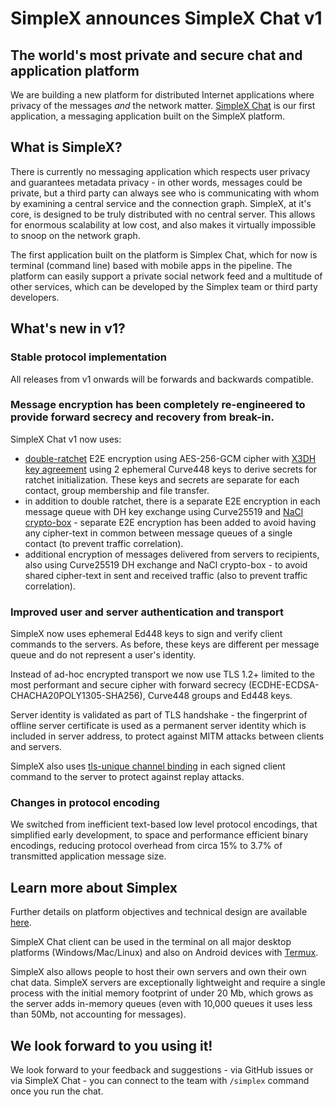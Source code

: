 # SimpleX announces SimpleX Chat v1

## The world's most private and secure chat and application platform

We are building a new platform for distributed Internet applications where privacy of the messages _and_ the network matter. [SimpleX Chat](https://github.com/simplex-chat/simplex-chat) is our first application, a messaging application built on the SimpleX platform.

## What is SimpleX?

There is currently no messaging application which respects user privacy and guarantees metadata privacy - in other words, messages could be private, but a third party can always see who is communicating with whom by examining a central service and the connection graph. SimpleX, at it's core, is designed to be truly distributed with no central server. This allows for enormous scalability at low cost, and also makes it virtually impossible to snoop on the network graph.

The first application built on the platform is Simplex Chat, which for now is terminal (command line) based with mobile apps in the pipeline. The platform can easily support a private social network feed and a multitude of other services, which can be developed by the Simplex team or third party developers.

## What's new in v1?

### Stable protocol implementation

All releases from v1 onwards will be forwards and backwards compatible.

### Message encryption has been completely re-engineered to provide forward secrecy and recovery from break-in.

SimpleX Chat v1 now uses:

- [double-ratchet](https://www.signal.org/docs/specifications/doubleratchet/) E2E encryption using AES-256-GCM cipher with [X3DH key agreement](https://www.signal.org/docs/specifications/x3dh/) using 2 ephemeral Curve448 keys to derive secrets for ratchet initialization. These keys and secrets are separate for each contact, group membership and file transfer.
- in addition to double ratchet, there is a separate E2E encryption in each message queue with DH key exchange using Curve25519 and [NaCl crypto-box](https://nacl.cr.yp.to/index.html) - separate E2E encryption has been added to avoid having any cipher-text in common between message queues of a single contact (to prevent traffic correlation).
- additional encryption of messages delivered from servers to recipients, also using Curve25519 DH exchange and NaCl crypto-box - to avoid shared cipher-text in sent and received traffic (also to prevent traffic correlation).

### Improved user and server authentication and transport

SimpleX now uses ephemeral Ed448 keys to sign and verify client commands to the servers. As before, these keys are different per message queue and do not represent a user's identity.

Instead of ad-hoc encrypted transport we now use TLS 1.2+ limited to the most performant and secure cipher with forward secrecy (ECDHE-ECDSA-CHACHA20POLY1305-SHA256), Curve448 groups and Ed448 keys.

Server identity is validated as part of TLS handshake - the fingerprint of offline server certificate is used as a permanent server identity which is included in server address, to protect against MITM attacks between clients and servers.

SimpleX also uses [tls-unique channel binding](https://datatracker.ietf.org/doc/html/rfc5929#section-3) in each signed client command to the server to protect against replay attacks.

### Changes in protocol encoding

We switched from inefficient text-based low level protocol encodings, that simplified early development, to space and performance efficient binary encodings, reducing protocol overhead from circa 15% to 3.7% of transmitted application message size.

## Learn more about Simplex

Further details on platform objectives and technical design are available [here](https://github.com/simplex-chat/simplexmq/blob/master/protocol/overview-tjr.md).

SimpleX Chat client can be used in the terminal on all major desktop platforms (Windows/Mac/Linux) and also on Android devices with [Termux](https://github.com/termux).

SimpleX also allows people to host their own servers and own their own chat data. SimpleX servers are exceptionally lightweight and require a single process with the initial memory footprint of under 20 Mb, which grows as the server adds in-memory queues (even with 10,000 queues it uses less than 50Mb, not accounting for messages).

## We look forward to you using it!

We look forward to your feedback and suggestions - via GitHub issues or via SimpleX Chat - you can connect to the team with `/simplex` command once you run the chat.
